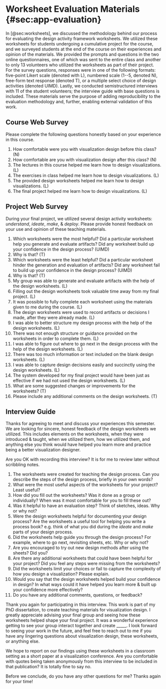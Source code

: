 # Worksheet Evaluation Materials {#sec:app-evaluation}

In [@sec:worksheets], we discussed the methodology behind our process for
evaluating the design activity framework worksheets. We utilized these
worksheets for students undergoing a cumulative project for the course, and we
surveyed students at the end of the course on their experiences and opinion of
the materials. We provided the prompts and questions in the two online
questionnaires, one of which was sent to the entire class and another to only 13
volunteers who utilized the worksheets as part of their project. For the survey
questions, responses were in one of the following formats: five-point Likert
scale (denoted with L), numbered scale (1--5, denoted N), free-form text
response (denoted T), or a multiple select choice of design activities (denoted
UIMD). Lastly, we conducted semistructured interviews with 11 of the student
volunteers; the interview guide with base questions is included. These materials
serve the purpose of adding reproducibility to the evaluation methodology and,
further, enabling external validation of this work.





## Course Web Survey

Please complete the following questions honestly based on your experience in
this course.


1. How comfortable were you with visualization design before this class? (N)
1. How comfortable are you with visualization design after this class? (N)
1. The lectures in this course helped me learn how to design visualizations. (L)
1. The exercises in class helped me learn how to design visualizations. (L)
1. The provided design worksheets helped me learn how to design visualizations. (L)
1. The final project helped me learn how to design visualizations. (L)





## Project Web Survey

During your final project, we utilized several design activity worksheets:
_understand_, _ideate_, _make_, & _deploy_. Please provide honest feedback on
your use and opinion of these teaching materials.


1. Which worksheets were the most helpful? Did a particular worksheet help you generate and evaluate artifacts? Did any worksheet build up your confidence in the design process? (UIMD)
1. Why is that? (T)
1. Which worksheets were the least helpful? Did a particular worksheet hinder the generation and evaluation of artifacts? Did any worksheet fail to build up your confidence in the design process? (UIMD)
1. Why is that? (T)
1. My group was able to generate and evaluate artifacts with the help of the design worksheets. (L)
1. Filling out the design worksheets took valuable time away from my final project. (L)
1. It was possible to fully complete each worksheet using the materials given to me during the course. (L)
1. The design worksheets were used to record artifacts or decisions I made, after they were already made. (L)
1. I was able to better structure my design process with the help of the design worksheets. (L)
1. There was not enough structure or guidance provided on the worksheets in order to complete them. (L)
1. I was able to figure out where to go next in the design process with the help of the design worksheets. (L)
1. There was too much information or text included on the blank design worksheets. (L)
1. I was able to capture design decisions easily and succinctly using the design worksheets. (L)
1. The system developed for my final project would have been just as effective if we had not used the design worksheets. (L)
1. What are some suggested changes or improvements for the worksheets? (T)
1. Please include any additional comments on the design worksheets. (T)





## Interview Guide

Thanks for agreeing to meet and discuss your experiences this semester. We are
looking for sincere, honest feedback of the design worksheets we utilized. This
includes elements on the worksheets, when they were introduced & taught, when we
utilized them, how we utilized them, and anything else you think would have
helped you learn more and practice being a better visualization designer.


Are you OK with recording this interview? It is for me to review later without
scribbling notes.


1. The worksheets were created for teaching the design process. Can you describe the steps of the design process, briefly in your own words?
1. What were the most useful aspects of the worksheets for your project? Least useful?
1. How did you fill out the worksheets? Was it done as a group or individually? When was it most comfortable for you to fill these out?
1. Was it helpful to have an evaluation step? Think of sketches, ideas. Why or why not?
1. Were the design worksheets helpful for documenting your design process? Are the worksheets a useful tool for helping you write a process book? e.g. think of what you did during the _ideate_ and _make_ parts of your design process.
1. Did the worksheets help guide you through the design process? For example, where to go next, revisiting sheets, etc. Why or why not?
1. Are you encouraged to try out new design methods after using the sheets? Did you?
1. Are there any additional worksheets that could have been helpful for your project? Did you feel any steps were missing from the worksheets?
1. Did the worksheets limit your choices or fail to capture the complexity of how you design a visualization? Please explain.
1. Would you say that the design worksheets helped build your confidence in design? In what ways could it have helped you learn more & built up your confidence more effectively?
1. Do you have any additional comments, questions, or feedback?


Thank you again for participating in this interview. This work is part of my
PhD dissertation, to create teaching materials for visualization design. I
greatly appreciate advising your final group and seeing how these worksheets
helped shape your final project. It was a wonderful experience getting to see
your group interact together and create _____. I look forward to seeing your
work in the future, and feel free to reach out to me if you have any lingering
questions about visualization design, these worksheets, or anything else.


We hope to report on our findings using these worksheets in a classroom setting
as a short paper at a visualization conference. Are you comfortable with quotes
being taken anonymously from this interview to be included in that publication?
It is totally fine to say no.


Before we conclude, do you have any other questions for me? Thanks again for
your time!
